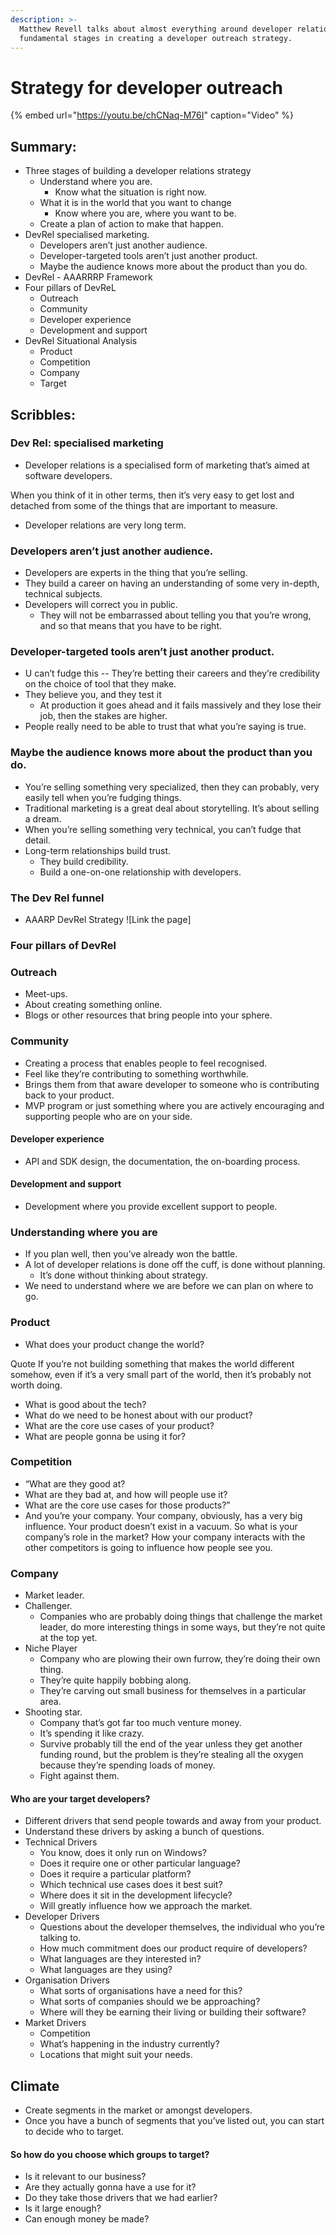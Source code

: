 ```yaml
---
description: >-
  Matthew Revell talks about almost everything around developer relations and
  fundamental stages in creating a developer outreach strategy.
---
```


# Strategy for developer outreach

{% embed url="https://youtu.be/chCNaq-M76I" caption="Video" %}



## Summary: 

* Three stages of building a developer relations strategy
  * Understand where you are. 
    * Know what the situation is right now. 
  * What it is in the world that you want to change 
    * Know where you are, where you want to be. 
  * Create a plan of action to make that happen.
* DevRel specialised marketing.
  * Developers aren’t just another audience. 
  * Developer-targeted tools aren’t just another product. 
  * Maybe the audience knows more about the product than you do. 
* DevRel - AAARRRP Framework
* Four pillars of DevReL
  * Outreach
  * Community
  * Developer experience
  * Development and support
* DevRel Situational Analysis
  * Product
  * Competition
  * Company 
  * Target

## Scribbles:

### Dev Rel: specialised marketing

* Developer relations is a specialised form of marketing that’s aimed at software developers. 

When you think of it in other terms, then it’s very easy to get lost and detached from some of the things that are important to measure. 

* Developer relations are very long term.

### Developers aren’t just another audience. 

* Developers are experts in the thing that you’re selling. 
* They build a career on having an understanding of some very in-depth, technical subjects. 
* Developers will correct you in public.
  * They will not be embarrassed about telling you that you’re wrong, and so that means that you have to be right. 

### Developer-targeted tools aren’t just another product. 

* U can’t fudge this -- They’re betting their careers and they’re credibility on the choice of tool that they make. 
* They believe you, and they test it 
  * At production it goes ahead and it fails massively and they lose their job, then the stakes are higher.
* People really need to be able to trust that what you’re saying is true. 

### Maybe the audience knows more about the product than you do. 

* You’re selling something very specialized, then they can probably, very easily tell when you’re fudging things. 
* Traditional marketing is a great deal about storytelling. It’s about selling a dream.
* When you’re selling something very technical, you can’t fudge that detail. 
* Long-term relationships build trust. 
  * They build credibility. 
  * Build a one-on-one relationship with developers. 

### The Dev Rel funnel

* AAARP DevRel Strategy  !\[Link the page\]   

### Four pillars of DevRel

### Outreach 

* Meet-ups. 
* About creating something online. 
* Blogs or other resources that bring people into your sphere. 

### Community 

* Creating a process that enables people to feel recognised. 
* Feel like they’re contributing to something worthwhile. 
* Brings them from that aware developer to someone who is contributing back to your product.
* MVP program or just something where you are actively encouraging and supporting people who are on your side. 

#### Developer experience 

* API and SDK design, the documentation, the on-boarding process.

#### Development and support

* Development where you provide excellent support to people. 

### Understanding where you are

* If you plan well, then you’ve already won the battle. 
* A lot of developer relations is done off the cuff, is done without planning.
  *  It’s done without thinking about strategy.
* We need to understand where we are before we can plan on where to go.  

### Product

* What does your product change the world?

Quote If you’re not building something that makes the world different somehow, even if it’s a very small part of the world, then it’s probably not worth doing. 

* What is good about the tech?
* What do we need to be honest about with our product?
* What are the core use cases of your product? 
* What are people gonna be using it for? 

### Competition

* “What are they good at? 
* What are they bad at, and how will people use it? 
* What are the core use cases for those products?” 
* And you’re your company. Your company, obviously, has a very big influence. Your product doesn’t exist in a vacuum. So what is your company’s role in the market? How your company interacts with the other competitors is going to influence how people see you.

### Company

* Market leader.
* Challenger.
  * Companies who are probably doing things that challenge the market leader, do more interesting things in some ways, but they’re not quite at the top yet.
* Niche Player
  * Company who are plowing their own furrow, they’re doing their own thing.
  * They’re quite happily bobbing along.
  * They’re carving out small business for themselves in a particular area.
* Shooting star. 
  * Company that’s got far too much venture money. 
  * It’s spending it like crazy. 
  * Survive probably till the end of the year unless they get another funding round, but the problem is they’re stealing all the oxygen because they’re spending loads of money.
  * Fight against them.   

#### Who are your target developers?

* Different drivers that send people towards and away from your product. 
* Understand these drivers by asking a bunch of questions.
* Technical Drivers
  * You know, does it only run on Windows?
  * Does it require one or other particular language? 
  * Does it require a particular platform? 
  * Which technical use cases does it best suit?
  * Where does it sit in the development lifecycle?
  *  Will greatly influence how we approach the market.
* Developer Drivers
  * Questions about the developer themselves, the individual who you’re talking to. 
  * How much commitment does our product require of developers?
  * What languages are they interested in?
  * What languages are they using? 
* Organisation Drivers 
  * What sorts of organisations have a need for this? 
  * What sorts of companies should we be approaching? 
  * Where will they be earning their living or building their software?
* Market Drivers 
  * Competition
  * What’s happening in the industry currently? 
  * Locations that might suit your needs.

## Climate

* Create segments in the market or amongst developers. 
* Once you have a bunch of segments that you’ve listed out, you can start to decide who to target. 

#### So how do you choose which groups to target? 

* Is it relevant to our business? 
* Are they actually gonna have a use for it? 
* Do they take those drivers that we had earlier? 
* Is it large enough? 
* Can enough money be made?

